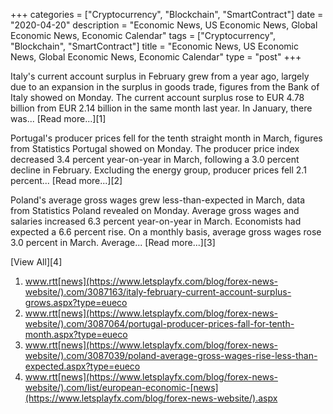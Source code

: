 +++
categories = ["Cryptocurrency", "Blockchain", "SmartContract"]
date = "2020-04-20"
description = "Economic News, US Economic News, Global Economic News, Economic Calendar"
tags = ["Cryptocurrency", "Blockchain", "SmartContract"]
title = "Economic News, US Economic News, Global Economic News, Economic Calendar"
type = "post"
+++

Italy's current account surplus in February grew from a year ago,
largely due to an expansion in the surplus in goods trade, figures from
the Bank of Italy showed on Monday. The current account surplus rose to
EUR 4.78 billion from EUR 2.14 billion in the same month last year. In
January, there was... [Read more...][1]

Portugal's producer prices fell for the tenth straight month in March,
figures from Statistics Portugal showed on Monday. The producer price
index decreased 3.4 percent year-on-year in March, following a 3.0
percent decline in February. Excluding the energy group, producer prices
fell 2.1 percent... [Read more...][2]

Poland's average gross wages grew less-than-expected in March, data from
Statistics Poland revealed on Monday. Average gross wages and salaries
increased 6.3 percent year-on-year in March. Economists had expected a
6.6 percent rise. On a monthly basis, average gross wages rose 3.0
percent in March. Average... [Read more...][3]

[View All][4]

   1. www.rtt[news](https://www.letsplayfx.com/blog/forex-news-website/).com/3087163/italy-february-current-account-surplus-grows.aspx?type=eueco
   2. www.rtt[news](https://www.letsplayfx.com/blog/forex-news-website/).com/3087064/portugal-producer-prices-fall-for-tenth-month.aspx?type=eueco
   3. www.rtt[news](https://www.letsplayfx.com/blog/forex-news-website/).com/3087039/poland-average-gross-wages-rise-less-than-expected.aspx?type=eueco
   4. www.rtt[news](https://www.letsplayfx.com/blog/forex-news-website/).com/list/european-economic-[news](https://www.letsplayfx.com/blog/forex-news-website/).aspx
